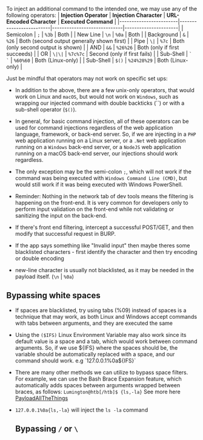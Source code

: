 To inject an additional command to the intended one, we may use any of the following operators:
| **Injection Operator** | **Injection Character** | **URL-Encoded Character** | **Executed Command** |
|------------------------|-------------------------|-----------------------------|----------------------|
| Semicolon | `;` | `%3b` | Both |
| New Line | `\n` | `%0a` | Both |
| Background | `&` | `%26` | Both (second output generally shown first) |
| Pipe | `\|` | `%7c` | Both (only second output is shown) |
| AND | `&&` | `%26%26` | Both (only if first succeeds) |
| OR | `\|\|` | `%7c%7c` | Second (only if first fails) |
| Sub-Shell | `` ` ` `` | `%60%60` | Both (Linux-only) |
| Sub-Shell | `$()` | `%24%28%29` | Both (Linux-only) |

Just be mindful that operators may not work on specific set ups:
- In addition to the above, there are a few unix-only operators, that would work on Linux and `macOS`, but would not work on `Windows`, such as wrapping our injected command with double backticks (``) or with a sub-shell operator (`$()`).
- In general, for basic command injection, all of these operators can be used for command injections regardless of the web application language, framework, or back-end server. So, if we are injecting in a `PHP` web application running on a Linux server, or a `.Net` web application running on a `Windows` back-end server, or a `NodeJS` web application running on a macOS back-end server, our injections should work regardless.
- The only exception may be the semi-colon `;`, which will not work if the command was being executed with `Windows Command Line (CMD)`, but would still work if it was being executed with Windows PowerShell.

- Reminder: Nothing in the network tab of dev tools means the filtering is happening on the front-end. It is very common for developers only to perform input validation on the front-end while not validating or sanitizing the input on the back-end.

- If there's front end filtering, intercept a successful POST/GET, and then modify that successful request in BURP.
- If the app says something like "Invalid input" then maybe theres some blacklisted characters - first identify the character and then try encoding or double encoding
- new-line character is usually not blacklisted, as it may be needed in the payload itself. (`\n` | `%0a`)

## Bypassing white spaces
- If spaces are blacklisted, try using tabs (%09) instead of spaces is a technique that may work, as both Linux and Windows accept commands with tabs between arguments, and they are executed the same
- Using the `($IFS)` Linux Environment Variable may also work since its default value is a space and a tab, which would work between command arguments. So, if we use ${IFS} where the spaces should be, the variable should be automatically replaced with a space, and our command should work. e.g `127.0.0.1%0a${IFS}`
- There are many other methods we can utilize to bypass space filters. For example, we can use the Bash Brace Expansion feature, which automatically adds spaces between arguments wrapped between braces, as follows: `Lumington@htb[/htb]$ {ls,-la}` See more here [PayloadAllTheThings](https://github.com/swisskyrepo/PayloadsAllTheThings/tree/master/Command%20Injection#bypass-without-space)
- `127.0.0.1%0a{ls,-la}` will inject the `ls -la` command

  ## Bypassing `/` or `\`

